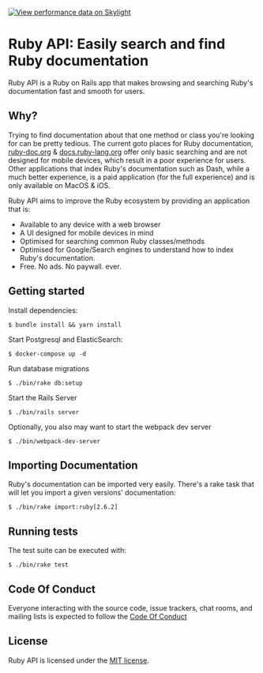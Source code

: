[![View performance data on Skylight](https://badges.skylight.io/status/k1noEyWLdXuJ.svg)](https://oss.skylight.io/app/applications/k1noEyWLdXuJ)

# Ruby API: Easily search and find Ruby documentation

Ruby API is a Ruby on Rails app that makes browsing and searching Ruby's documentation fast and smooth for users.

## Why?

Trying to find documentation about that one method or class you're looking for can be pretty tedious. The current goto places for Ruby documentation, [ruby-doc.org](https://ruby-doc.org) & [docs.ruby-lang.org](http://docs.ruby-lang.org) offer only basic searching and are not designed for mobile devices, which result in a poor experience for users. Other applications that index Ruby's documentation such as Dash, while a much better experience, is a paid application (for the full experience) and is only available on MacOS & iOS.

Ruby API aims to improve the Ruby ecosystem by providing an application that is:

  * Available to any device with a web browser
  * A UI designed for mobile devices in mind
  * Optimised for searching common Ruby classes/methods
  * Optimised for Google/Search engines to understand how to index Ruby's documentation.
  * Free. No ads. No paywall. ever.

## Getting started

Install dependencies:

    $ bundle install && yarn install

Start Postgresql and ElasticSearch:

    $ docker-compose up -d

Run database migrations

    $ ./bin/rake db:setup

Start the Rails Server

    $ ./bin/rails server

Optionally, you also may want to start the webpack dev server

    $ ./bin/webpack-dev-server

## Importing Documentation

Ruby's documentation can be imported very easily. There's a rake task that will let you import a given versions' documentation:

    $ ./bin/rake import:ruby[2.6.2]

## Running tests

The test suite can be executed with:

    $ ./bin/rake test

## Code Of Conduct

Everyone interacting with the source code, issue trackers, chat rooms, and mailing lists is expected to follow the [Code Of Conduct](https://github.com/rubyapi/rubyapi/blob/master/CODE_OF_CONDUCT.md)
## License

Ruby API is licensed under the [MIT license](https://github.com/rubyapi/rubyapi/blob/master/LICENSE.md).
